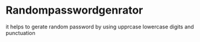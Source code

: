# Randompasswordgenrator
 it helps to gerate random password by using upprcase lowercase digits and punctuation
